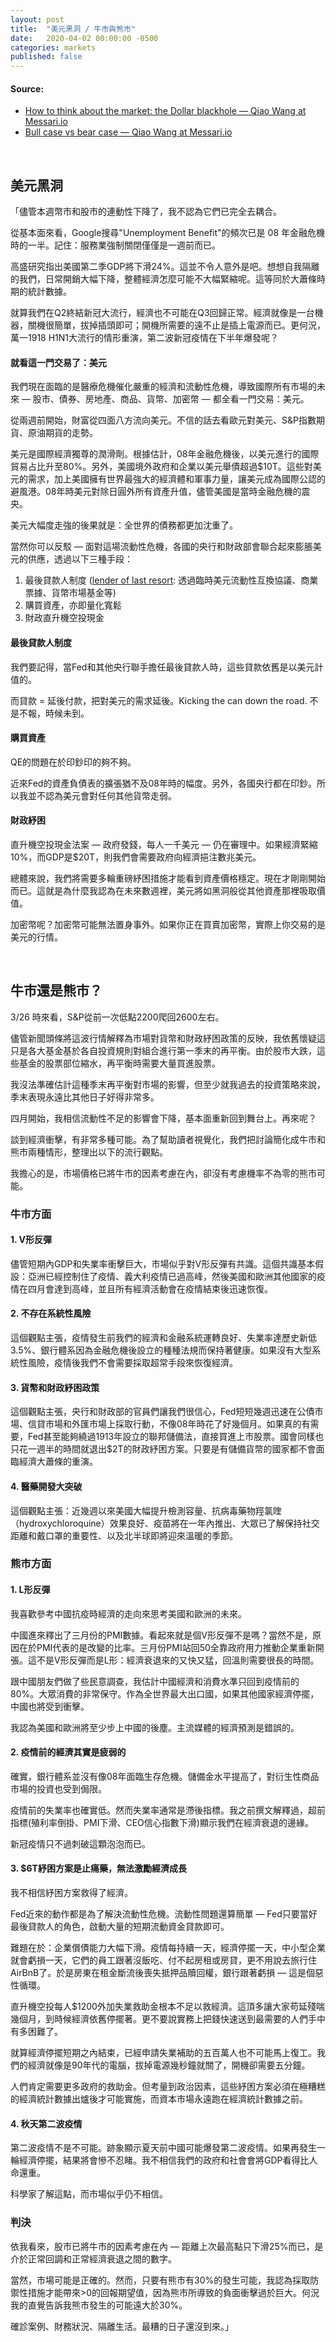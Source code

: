 ```yaml
---
layout: post
title:  "美元黑洞 / 牛市與熊市"
date:   2020-04-02 00:00:00 -0500
categories: markets
published: false
---
```

#### Source:
- [How to think about the market: the Dollar blackhole — Qiao Wang at Messari.io](https://messari.io/article/how-to-think-about-the-market-the-dollar-blackhole)
- [Bull case vs bear case — Qiao Wang at Messari.io](https://messari.io/article/bull-case-vs-bear-case)

&nbsp;

## 美元黑洞

「儘管本週幣市和股市的連動性下降了，我不認為它們已完全去耦合。

從基本面來看，Google搜尋"Unemployment Benefit"的頻次已是 08 年金融危機時的一半。記住：服務業強制關閉僅僅是一週前而已。

高盛研究指出美國第二季GDP將下滑24%。這並不令人意外是吧。想想自我隔離的我們，日常開銷大幅下降，整體經濟怎麼可能不大幅緊縮呢。這等同於大蕭條時期的統計數據。

就算我們在Q2終結新冠大流行，經濟也不可能在Q3回歸正常。經濟就像是一台機器，關機很簡單，拔掉插頭即可；開機所需要的遠不止是插上電源而已。更何況，萬一1918 H1N1大流行的情形重演，第二波新冠疫情在下半年爆發呢？

#### 就看這一門交易了：美元

我們現在面臨的是醫療危機催化嚴重的經濟和流動性危機，導致國際所有市場的未來 — 股市、債券、房地產、商品、貨幣、加密幣 — 都全看一門交易：美元。

從兩週前開始，財富從四面八方流向美元。不信的話去看歐元對美元、S&P指數期貨、原油期貨的走勢。

美元是國際經濟獨尊的潤滑劑。根據估計，08年金融危機後，以美元進行的國際貿易占比升至80%。另外，美國境外政府和企業以美元舉債超過$10T。這些對美元的需求，加上美國擁有世界最強大的經濟體和軍事力量，讓美元成為國際公認的避風港。08年時美元對除日圓外所有資產升值，儘管美國是當時金融危機的震央。

美元大幅度走強的後果就是：全世界的債務都更加沈重了。

當然你可以反駁 — 面對這場流動性危機，各國的央行和財政部會聯合起來膨脹美元的供應，透過以下三種手段：
1. 最後貸款人制度 ([lender of last resort](https://wiki.mbalib.com/wiki/%E6%9C%80%E5%90%8E%E8%B4%B7%E6%AC%BE%E4%BA%BA%E5%88%B6%E5%BA%A6): 透過臨時美元流動性互換協議、商業票據、貨幣市場基金等)
2. 購買資產，亦即量化寬鬆
3. 財政直升機空投現金

#### 最後貸款人制度
我們要記得，當Fed和其他央行聯手擔任最後貸款人時，這些貸款依舊是以美元計值的。

而貸款 = 延後付款，把對美元的需求延後。Kicking the can down the road. 不是不報，時候未到。

#### 購買資產
QE的問題在於印鈔印的夠不夠。

近來Fed的資產負債表的擴張猶不及08年時的幅度。另外，各國央行都在印鈔。所以我並不認為美元會對任何其他貨幣走弱。

#### 財政紓困

直升機空投現金法案 — 政府發錢，每人一千美元 — 仍在審理中。如果經濟緊縮10%，而GDP是$20T，則我們會需要政府向經濟挹注數兆美元。

總體來說，我們將需要多輪重磅紓困措施才能看到資產價格穩定。現在才剛剛開始而已。這就是為什麼我認為在未來數週裡，美元將如黑洞般從其他資產那裡吸取價值。

加密幣呢？加密幣可能無法置身事外。如果你正在買賣加密幣，實際上你交易的是美元的行情。

&nbsp;
## 牛市還是熊市？

3/26 時來看，S&P從前一次低點2200爬回2600左右。

儘管新聞頭條將這波行情解釋為市場對貨幣和財政紓困政策的反映，我依舊懷疑這只是各大基金基於各自投資規則對組合進行第一季末的再平衡。由於股市大跌，這些基金的股票部位縮水，再平衡時需要大量買進股票。

我沒法準確估計這種季末再平衡對市場的影響，但至少就我過去的投資策略來說，季末表現永遠比其他日子好得非常多。

四月開始，我相信流動性不足的影響會下降，基本面重新回到舞台上。再來呢？

談到經濟衝擊，有非常多種可能。為了幫助讀者視覺化，我們把討論簡化成牛市和熊市兩種情形，整理出以下的流行觀點。

我擔心的是，市場價格已將牛市的因素考慮在內，卻沒有考慮機率不為零的熊市可能。

### 牛市方面

#### 1. V形反彈
儘管短期內GDP和失業率衝擊巨大，市場似乎對V形反彈有共識。這個共識基本假設：亞洲已經控制住了疫情、義大利疫情已過高峰，然後美國和歐洲其他國家的疫情在四月會達到高峰，並且所有經濟活動會在疫情結束後迅速恢復。

#### 2. 不存在系統性風險
這個觀點主張，疫情發生前我們的經濟和金融系統運轉良好、失業率達歷史新低 3.5%、銀行體系因為金融危機後設立的種種法規而保持著健康。如果沒有大型系統性風險，疫情後我們不會需要採取超常手段來恢復經濟。

#### 3. 貨幣和財政紓困政策
這個觀點主張，央行和財政部的官員們讓我們很信心，Fed短短幾週迅速在公債市場、信貸市場和外匯市場上採取行動，不像08年時花了好幾個月。如果真的有需要，Fed甚至能夠繞過1913年設立的聯邦儲備法，直接買進上市股票。國會同樣也只花一週半的時間就退出$2T的財政紓困方案。只要是有儲備貨幣的國家都不會面臨經濟大蕭條的重演。

#### 4. 醫藥開發大突破

這個觀點主張：近幾週以來美國大幅提升檢測容量、抗病毒藥物羥氯喹（hydroxychloroquine）效果良好、疫苗將在一年內推出、大眾已了解保持社交距離和戴口罩的重要性、以及北半球即將迎來溫暖的季節。

### 熊市方面

#### 1. L形反彈
我喜歡參考中國抗疫時經濟的走向來思考美國和歐洲的未來。

中國進來釋出了三月份的PMI數據。看起來就是個V形反彈不是嗎？當然不是，原因在於PMI代表的是改變的比率。三月份PMI站回50全靠政府用力推動企業重新開張。這不是V形反彈而是L形：經濟衰退來的又快又猛，回溫則需要很長的時間。

跟中國朋友們做了些民意調查，我估計中國經濟和消費水準只回到疫情前的80%。大眾消費的非常保守。作為全世界最大出口國，如果其他國家經濟停擺，中國也將受到衝擊。

我認為美國和歐洲將至少步上中國的後塵。主流媒體的經濟預測是錯誤的。

#### 2. 疫情前的經濟其實是疲弱的
確實，銀行體系並沒有像08年面臨生存危機。儲備金水平提高了，對衍生性商品市場的投資也受到侷限。

疫情前的失業率也確實低。然而失業率通常是滯後指標。我之前撰文解釋過，超前指標(殖利率倒掛、PMI下滑、CEO信心指數下滑)顯示我們在經濟衰退的邊緣。

新冠疫情只不過刺破這顆泡泡而已。

#### 3. $6T紓困方案是止痛藥，無法激勵經濟成長

我不相信紓困方案救得了經濟。

Fed近來的動作都是為了解決流動性危機。流動性問題還算簡單 — Fed只要當好最後貸款人的角色，啟動大量的短期流動資金貸款即可。

難題在於：企業償債能力大幅下滑。疫情每持續一天，經濟停擺一天，中小型企業就會虧損一天，它們的員工跟著沒飯吃、付不起房租或房貸，更不用說去旅行住AirBnB了。於是房東在租金斷流後喪失抵押品贖回權，銀行跟著虧損 — 這是個惡性循環。

直升機空投每人$1200外加失業救助金根本不足以救經濟。這頂多讓大家苟延殘喘幾個月，到時候經濟依舊停擺著。更不要說實務上把錢快速送到最需要的人們手中有多困難了。

就算經濟停擺短期之內結束，已經申請失業補助的五百萬人也不可能馬上復工。我們的經濟就像是90年代的電腦，拔掉電源幾秒鐘就關了，開機卻需要五分鐘。

人們肯定需要更多政府的救助金。但考量到政治因素，這些紓困方案必須在極糟糕的經濟統計數據出爐後才可能實施，而資本市場永遠跑在經濟統計數據之前。

#### 4. 秋天第二波疫情
第二波疫情不是不可能。跡象顯示夏天前中國可能爆發第二波疫情。如果再發生一輪經濟停擺，結果將會慘不忍睹。我不相信我們的政府和社會會將GDP看得比人命還重。

科學家了解這點，而市場似乎仍不相信。

### 判決

依我看來，股市已將牛市的因素考慮在內 — 距離上次最高點只下滑25%而已，是介於正常回調和正常經濟衰退之間的數字。

當然，市場可能是正確的。然而，只要有熊市有30%的發生可能，我認為採取防禦性措施才能帶來>0的回報期望值，因為熊市所導致的負面衝擊過於巨大。何況我的直覺告訴我熊市發生的可能遠大於30%。

確診案例、財務狀況、隔離生活。最糟的日子還沒到來。」
